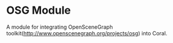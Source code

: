 OSG Module
==========

A module for integrating OpenSceneGraph toolkit(http://www.openscenegraph.org/projects/osg) into Coral.
